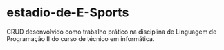 # estadio-de-E-Sports
CRUD desenvolvido como trabalho prático na disciplina de Linguagem de Programação II do curso de técnico em informática.
